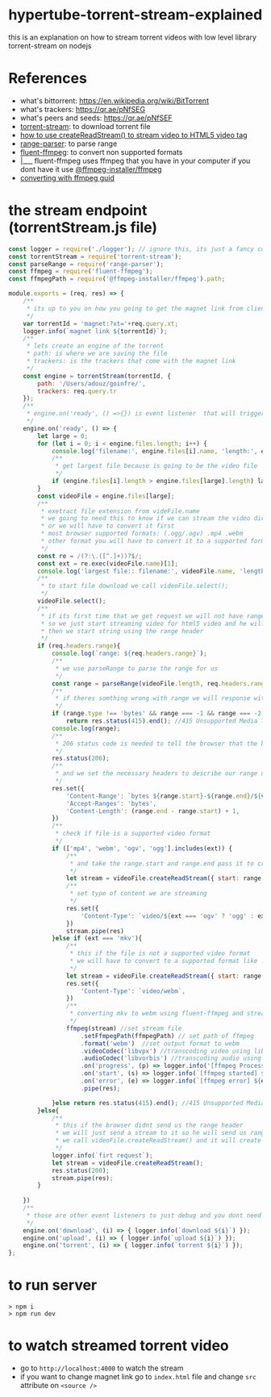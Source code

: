 # hypertube-torrent-stream-explained
this is an explanation on how to stream torrent videos with low level library torrent-stream on nodejs

# References
 - what's bittorrent: https://en.wikipedia.org/wiki/BitTorrent
 - what's trackers: https://qr.ae/pNfSEG
 - what's peers and seeds: https://qr.ae/pNfSEF
 - [torrent-stream](https://github.com/mafintosh/torrent-stream): to download torrent file
 - [how to use createReadStream() to stream video to HTML5 video tag](https://betterprogramming.pub/video-stream-with-node-js-and-html5-320b3191a6b6)
 - [range-parser](https://www.npmjs.com/package/range-parser): to parse range 
 - [fluent-ffmpeg](https://www.npmjs.com/package/fluent-ffmpeg): to convert non supported formats
- |___ fluent-ffmpeg uses ffmpeg that you have in your computer if you dont have it use [@ffmpeg-installer/ffmpeg](https://www.npmjs.com/package/@ffmpeg-installer/ffmpeg)
- [converting with ffmpeg guid](https://opensource.com/article/17/6/ffmpeg-convert-media-file-formats)

# the stream endpoint (torrentStream.js file)
```javascript
const logger = require('./logger'); // ignore this, its just a fancy console.log
const torrentStream = require('torrent-stream');
const parseRange = require('range-parser');
const ffmpeg = require('fluent-ffmpeg');
const ffmpegPath = require('@ffmpeg-installer/ffmpeg').path;

module.exports = (req, res) => {
    /**
     * its up to you on how you going to get the magnet link from client
     */
    var torrentId = 'magnet:?xt='+req.query.xt;
    logger.info(`magnet link ${torrentId}`);
    /**
     * lets create an engine of the torrent 
     * path: is where we are saving the file
     * trackers: is the trackers that come with the magnet link
     */
    const engine = torrentStream(torrentId, {
        path: '/Users/adouz/goinfre/',
        trackers: req.query.tr
    });
    /**
     * engine.on('ready', () =>{}) is event listener  that will trigger when the engine is ready
     */
    engine.on('ready', () => {
        let large = 0;
        for (let i = 0; i < engine.files.length; i++) {
            console.log('filename:', engine.files[i].name, 'length:', engine.files[i].length);
            /**
             * get largest file because is going to be the video file
             */
            if (engine.files[i].length > engine.files[large].length) large = i;
        }
        const videoFile = engine.files[large];
        /**
         * exetract file extension from videFile.name
         * we going to need this to know if we can stream the video directly 
         * or we will have to convert it first
         * most browser supported formats: (.ogg/.ogv) .mp4 .webm
         * other format you will have to convert it to a supported format
         */
        const re = /(?:\.([^.]+))?$/;
        const ext = re.exec(videoFile.name)[1];
        console.log('largest file:: filename:', videoFile.name, 'length:', videoFile.length, 'extension:', ext);
        /**
         * to start file download we call videoFile.select();
         */
        videoFile.select();
        /**
         * if its first time that we get request we will not have range header
         * so we just start streaming video for html5 video and he will send us back a request with range header
         * then we start string using the range header
         */
        if (req.headers.range){
            console.log(`range: ${req.headers.range}`);
            /**
             * we use parseRange to parse the range for us
             */
            const range = parseRange(videoFile.length, req.headers.range)[0];
            /**
             * if theres somthing wrong with range we will response with 415
             */
            if (range.type !== 'bytes' && range === -1 && range === -2) 
                return res.status(415).end(); //415 Unsupported Media Type
            console.log(range);
            /**
             * 206 status code is needed to tell the browser that the body containes the requested range of data
             */
            res.status(206);
            /**
             * and we set the necessary headers to describe our range of data
             */
            res.set({
                'Content-Range': `bytes ${range.start}-${range.end}/${videoFile.length}`,
                'Accept-Ranges': 'bytes',
                'Content-Length': (range.end - range.start) + 1,
            })
            /**
             * check if file is a supported video format
             */
            if (['mp4', 'webm', 'ogv', 'ogg'].includes(ext)) {
                /**
                 * and take the range.start and range.end pass it to createReadStream so it will return a stream file at the requested range
                 */
                let stream = videoFile.createReadStream({ start: range.start, end: range.end });
                /**
                 * set type of content we are streaming
                 */
                res.set({
                    'Content-Type': `video/${ext === 'ogv' ? 'ogg' : ext }`,
                })
                stream.pipe(res)
            }else if (ext === 'mkv'){
                /**
                 * this if the file is not a supported video format
                 * we will have to convert to a supported format like .webm
                 */
                let stream = videoFile.createReadStream({ start: range.start, end: range.end });
                res.set({
                    'Content-Type': `video/webm`,
                })
                /**
                 * converting mkv to webm using fluent-ffmpeg and streaming it
                 */
                ffmpeg(stream) //set stream file
                    .setFfmpegPath(ffmpegPath) // set path of ffmpeg
                    .format('webm')  //set output format to webm
                    .videoCodec('libvpx') //transcoding video using libvpx library (https://en.wikipedia.org/wiki/Libvpx)
                    .audioCodec('libvorbis') //transcoding audio using libvorbis library (https://en.wikipedia.org/wiki/Vorbis)
                    .on('progress', (p) => logger.info('[ffmpeg Processing] ' + p.frames + ' frames'))          
                    .on('start', (s) => logger.info(`[ffmpeg started] ${s}`))
                    .on('error', (e) => logger.info(`[ffmpeg error] ${e}`))
                    .pipe(res);

            }else return res.status(415).end(); //415 Unsupported Media Type
        }else{
            /**
             * this if the browser didnt send us the range header
             * we will just send a stream to it so he will send us range header and start streaming
             * we call videoFile.createReadStream() and it will create a readable stream file
             */
            logger.info(`firt request`);
            let stream = videoFile.createReadStream();
            res.status(200);
            stream.pipe(res);
        }
        
    })
    /**
     * those are other event listeners to just debug and you dont need them!
     */
    engine.on('download', (i) => { logger.info(`download ${i}`) });
    engine.on('upload', (i) => { logger.info(`upload ${i}`) });
    engine.on('torrent', (i) => { logger.info(`torrent ${i}`) });
};
```
# to run server
```
> npm i
> npm run dev
```

# to watch streamed torrent video
- go to `http://localhost:4000` to watch the stream
- if you want to change magnet link go to `index.html` file and change `src` attribute on `<source />` 